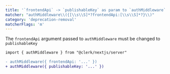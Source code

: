 ```yaml
---
title: '`frontendApi` -> `publishableKey` as param to `authMiddleware`'
matcher: "authMiddleware\\({[\\s\\S]*?frontendApi:[\\s\\S]*?}\\)"
category: 'deprecation-removal'
matcherFlags: 'm'
---
```


The `frontendApi` argument passed to `authMiddleware` must be changed to `publishableKey`

```diff
import { authMiddleware } from "@clerk/nextjs/server"

- authMiddleware({ frontendApi: '...' })
+ authMiddleware({ publishableKey: '...' })
```
